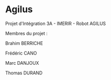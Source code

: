 # Agilus
Projet d'Intégration 3A - IMERIR - Robot AGILUS

Membres du projet : 

Brahim BERRICHE

Frédéric CANO

Marc DANJOUX

Thomas DURAND
